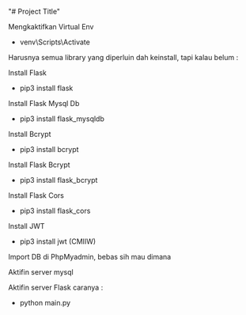 "# Project Title" 

Mengkaktifkan Virtual Env
- venv\Scripts\Activate

Harusnya semua library yang diperluin dah keinstall, tapi kalau belum : 

Install Flask
- pip3 install flask

Install Flask Mysql Db
- pip3 install flask_mysqldb

Install Bcrypt
- pip3 install bcrypt

Install Flask Bcrypt
- pip3 install flask_bcrypt

Install Flask Cors
- pip3 install flask_cors

Install JWT
- pip3 install jwt (CMIIW)

Import DB di PhpMyadmin, bebas sih mau dimana

Aktifin server mysql

Aktifin server Flask caranya : 
- python main.py
